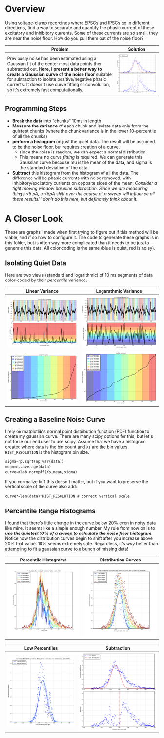 # Overview
Using voltage-clamp recordings where EPSCs and IPSCs go in different directions, find a way to separate and quantify the phasic current of these excitatory and inhibitory currents. Some of these currents are so small, they are near the noise floor. How do you pull them out of the noise floor? 

Problem|Solution
---|---
Previously noise has been estimated using a Gaussian fit of the center most data points then subtracted out. **Here, I present a better way to create a Gaussian curve of the noise floor** suitable for subtraction to isolate positive/negative phasic currents. It doesn't use curve fitting or convolution, so it's extremely fast computationally.|![](2016-12-16-tryout.png)

## Programming Steps
 - **Break the data** into "chunks" 10ms in length
 - **Measure the variance** of each chunk and isolate data only from the quietest chunks (where the chunk variance is in the lower 10-percentile of all the chunks)
 - **perform a histogram** on just the quiet data. The result will be assumed to be the noise floor, but requires creation of a curve.
	 - since the noise is random, we can expect a normal distribution. 
	 - This means no curve _fitting_ is required. We can generate this Gaussian curve because mu is the mean of the data, and sigma is the standard deviation of the data.
 - **Subtract** this histogram from the histogram of all the data. The difference will be phasic currents with noise removed, with inhibitory/excitatory currents on opposite sides of the mean.
 _Consider a tight moving window baseline subtraction. Since we are measuring things <5 pA, a <5pA shift over the course of a sweep will influence all these results! I don't do this here, but definately think about it._
 
# A Closer Look
These are graphs I made when first trying to figure out if this method will be viable, and if so how to configure it. The code to generate these graphs is in this folder, but is often way more complicated than it needs to be just to generate this data. All color coding is the same (blue is quiet, red is noisy).

## Isolating Quiet Data
Here are two views (standard and logarithmic) of 10 ms segments of data color-coded by their *percentile* variance.

Linear Variance | Logarathmic Variance
---|---
![](2016-12-15-variance-1-logFalse.png)|![](2016-12-15-variance-1-logTrue.png)
![](2016-12-15-variance-2-logFalse.png)|![](2016-12-15-variance-2-logTrue.png)

## Creating a Baseline Noise Curve
I rely on matplotlib's [normal point distribution function (PDF)](http://matplotlib.org/api/mlab_api.html#matplotlib.mlab.normpdf) function to create my gaussian curve. There are many scipy options for this, but let's not force our end user to use scipy. Assume that we have a histogram created where `data` is the bin count and `Xs` are the bin values. `HIST_RESOLUTION` is the histogram bin size.
```python
sigma=np.sqrt(np.var(data))
mean=np.average(data)
curve=mlab.normpdf(Xs,mean,sigma)
```
If you normalize to 1 this doesn't matter, but if you want to preserve the vertical scale of the curve also add:
```
curve*=len(data)*HIST_RESOLUTION # correct vertical scale
```

## Percentile Range Histograms
I found that there's little change in the curve below 20% even in noisy data like mine. It seems like a simple enough number. My rule from now on is to ***use the quietest 10% of a sweep to calculate the noise floor histogram***. Notice how the distribution curves begin to shift after you increase above 20% that value. 10% seems extremely safe. Regardless, it's _way_ better than attempting to fit a gaussian curve to a bunch of missing data!

Percentile Histograms | Distribution Curves
---|---
![](2016-12-15-percentile-histogram.png)|![](2016-12-15-percentile-fit.png)

Low Percentiles | Subtraction
---|---
![](2016-12-15-percentile-fitb.png)|![](2016-12-16-tryout.png)
